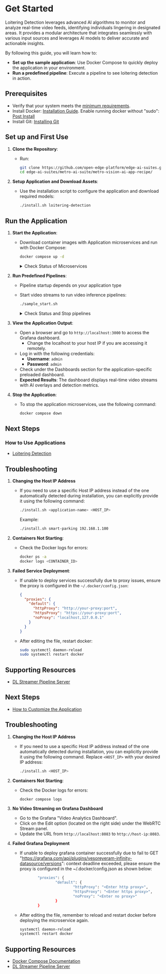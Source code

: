
# Get Started

Loitering Detection leverages advanced AI algorithms to monitor and analyze real-time video feeds, identifying individuals lingering in designated areas. It provides a modular architecture that integrates seamlessly with various input sources and leverages AI models to deliver accurate and actionable insights.

By following this guide, you will learn how to:
- **Set up the sample application**: Use Docker Compose to quickly deploy the application in your environment.
- **Run a predefined pipeline**: Execute a pipeline to see loitering detection in action.

## Prerequisites
- Verify that your system meets the [minimum requirements](./system-requirements.md).
- Install Docker: [Installation Guide](https://docs.docker.com/get-docker/).
Enable running docker without "sudo": [Post Install](https://docs.docker.com/engine/install/linux-postinstall/)
- Install Git: [Installing Git](https://git-scm.com/book/en/v2/Getting-Started-Installing-Git)



<!--
**Setup and First Use**: Include installation instructions, basic operation, and initial validation.
-->
## Set up and First Use

<!--
**User Story 1**: Setting Up the Application  
- **As a developer**, I want to set up the application in my environment, so that I can start exploring its functionality.

**Acceptance Criteria**:
1. Step-by-step instructions for downloading and installing the application.
2. Verification steps to ensure successful setup.
3. Troubleshooting tips for common installation issues.
-->

1. **Clone the Repository**:
   - Run:
     ```bash
     git clone https://github.com/open-edge-platform/edge-ai-suites.git
     cd edge-ai-suites/metro-ai-suite/metro-vision-ai-app-recipe/
     ```

2. **Setup Application and Download Assets**:
   - Use the installation script to configure the application and download required models:
     ```bash
     ./install.sh loitering-detection
     ```

## Run the Application

1. **Start the Application**:
   - Download container images with Application microservices and run with Docker Compose:
     ```bash
     docker compose up -d
     ```
     
     <details>
     <summary>
     Check Status of Microservices
     </summary>
     
     - The application starts the following microservices.
     - To check if all microservices are in Running state:
       ```bash
       docker ps
       ```
       
     **Expected Services:**
     - Grafana Dashboard
     - DL Streamer Pipeline Server  
     - MQTT Broker
     - Node-RED (for applications without Scenescape)
     - Scenescape services (for Smart Intersection only)
     
     </details>

2. **Run Predefined Pipelines**:
   - Pipeline startup depends on your application type

   - Start video streams to run video inference pipelines:
     ```bash
     ./sample_start.sh
     ```
     
     <details>
     <summary>
     Check Status and Stop pipelines
     </summary>
     
     - To check the status:
       ```bash
       ./sample_status.sh
       ```
     
     - To stop the pipelines without waiting for video streams to finish replay:
       ```bash
       ./sample_stop.sh
       ```
     </details>
   
3. **View the Application Output**:
   - Open a browser and go to `http://localhost:3000` to access the Grafana dashboard.
     - Change the localhost to your host IP if you are accessing it remotely.
   - Log in with the following credentials:
     - **Username**: `admin`
     - **Password**: `admin`
   - Check under the Dashboards section for the application-specific preloaded dashboard.
   - **Expected Results**: The dashboard displays real-time video streams with AI overlays and detection metrics.

4. **Stop the Application**:
   - To stop the application microservices, use the following command:
     ```bash
     docker compose down
     ```

## Next Steps

### How to Use Applications

- [Loitering Detection](./how-to-use-application.md)


## Troubleshooting

1. **Changing the Host IP Address**

   - If you need to use a specific Host IP address instead of the one automatically detected during installation, you can explicitly provide it using the following command:

     ```bash
     ./install.sh <application-name> <HOST_IP>
     ```
     
     Example:
     ```bash
     ./install.sh smart-parking 192.168.1.100
     ```

2. **Containers Not Starting**:
   - Check the Docker logs for errors:
     ```bash
     docker ps -a
     docker logs <CONTAINER_ID>
     ```

3. **Failed Service Deployment**:
   - If unable to deploy services successfully due to proxy issues, ensure the proxy is configured in the `~/.docker/config.json`:

     ```json
     {
       "proxies": {
         "default": {
           "httpProxy": "http://your-proxy:port",
           "httpsProxy": "https://your-proxy:port",
           "noProxy": "localhost,127.0.0.1"
         }
       }
     }
     ```

   - After editing the file, restart docker:
     ```bash
     sudo systemctl daemon-reload
     sudo systemctl restart docker
     ```

## Supporting Resources
- [DL Streamer Pipeline Server](https://docs.edgeplatform.intel.com/dlstreamer-pipeline-server/3.0.0/user-guide/Overview.html)






















## Next Steps
- [How to Customize the Application](how-to-customize-application.md)

## Troubleshooting

1. **Changing the Host IP Address**

    - If you need to use a specific Host IP address instead of the one automatically detected during installation, you can explicitly provide it using the following command. Replace `<HOST_IP>` with your desired IP address:

      ```bash
      ./install.sh <HOST_IP>
      ```

2. **Containers Not Starting**:
   - Check the Docker logs for errors:
     ```bash
     docker compose logs
     ```

3. **No Video Streaming on Grafana Dashboard**
    - Go to the Grafana "Video Analytics Dashboard".
    - Click on the Edit option (located on the right side) under the WebRTC Stream panel. 
    - Update the URL from `http://localhost:8083` to `http://host-ip:8083`.

4. **Failed Grafana Deployment** 
    - If unable to deploy grafana container successfully due to fail to GET "https://grafana.com/api/plugins/yesoreyeram-infinity-datasource/versions": context deadline exceeded, please ensure the proxy is configured in the ~/.docker/config.json as shown below:

      ```bash
              "proxies": {
                      "default": {
                              "httpProxy": "<Enter http proxy>",
                              "httpsProxy": "<Enter https proxy>",
                              "noProxy": "<Enter no proxy>"
                      }
              }
      ```

    - After editing the file, remember to reload and restart docker before deploying the microservice again.

      ```bash
      systemctl daemon-reload
      systemctl restart docker
      ```

## Supporting Resources
- [Docker Compose Documentation](https://docs.docker.com/compose/)
- [DL Streamer Pipeline Server](https://docs.edgeplatform.intel.com/dlstreamer-pipeline-server/3.0.0/user-guide/Overview.html)
